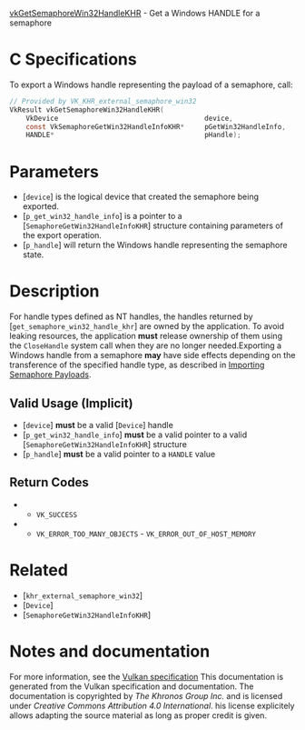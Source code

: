 [vkGetSemaphoreWin32HandleKHR](https://www.khronos.org/registry/vulkan/specs/1.3-extensions/man/html/vkGetSemaphoreWin32HandleKHR.html) - Get a Windows HANDLE for a semaphore

# C Specifications
To export a Windows handle representing the payload of a semaphore, call:
```c
// Provided by VK_KHR_external_semaphore_win32
VkResult vkGetSemaphoreWin32HandleKHR(
    VkDevice                                    device,
    const VkSemaphoreGetWin32HandleInfoKHR*     pGetWin32HandleInfo,
    HANDLE*                                     pHandle);
```

# Parameters
- [`device`] is the logical device that created the semaphore being exported.
- [`p_get_win32_handle_info`] is a pointer to a [`SemaphoreGetWin32HandleInfoKHR`] structure containing parameters of the export operation.
- [`p_handle`] will return the Windows handle representing the semaphore state.

# Description
For handle types defined as NT handles, the handles returned by
[`get_semaphore_win32_handle_khr`] are owned by the application.
To avoid leaking resources, the application  **must**  release ownership of them
using the `CloseHandle` system call when they are no longer needed.Exporting a Windows handle from a semaphore  **may**  have side effects depending
on the transference of the specified handle type, as described in
[Importing Semaphore Payloads](https://www.khronos.org/registry/vulkan/specs/1.3-extensions/html/vkspec.html#synchronization-semaphores-importing).
## Valid Usage (Implicit)
-  [`device`] **must**  be a valid [`Device`] handle
-  [`p_get_win32_handle_info`] **must**  be a valid pointer to a valid [`SemaphoreGetWin32HandleInfoKHR`] structure
-  [`p_handle`] **must**  be a valid pointer to a `HANDLE` value

## Return Codes
*   - `VK_SUCCESS` 
*   - `VK_ERROR_TOO_MANY_OBJECTS`  - `VK_ERROR_OUT_OF_HOST_MEMORY`

# Related
- [`khr_external_semaphore_win32`]
- [`Device`]
- [`SemaphoreGetWin32HandleInfoKHR`]

# Notes and documentation
For more information, see the [Vulkan specification](https://www.khronos.org/registry/vulkan/specs/1.3-extensions/html/vkspec.html)
This documentation is generated from the Vulkan specification and documentation.
The documentation is copyrighted by *The Khronos Group Inc.* and is licensed under *Creative Commons Attribution 4.0 International*.
his license explicitely allows adapting the source material as long as proper credit is given.
        